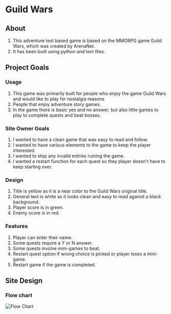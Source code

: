 # Guild Wars

## About

1. This adventure text based game is based on the MMORPG game Guild Wars, which was created by ArenaNet.
2. It has been built using python and text files.

## Project Goals

### Usage

1. This game was primarily built for people who enjoy the game Guild Wars and would like to play for nostalgia reasons
2. People that enjoy adventure story games.
3. In the game there is basic yes and no answer, but also little games to play to complete quests and beat bosses.

### Site Owner Goals

1. I wanted to have a clean game that was easy to read and follow.
2. I wanted to have various elements to the game to keep the player interested.
3. I wanted to stop any invalid entries ruining the game.
4. I wanted a restart function for each quest so they player doesn't have to keep starting over.

### Design

1. Title is yellow as it is a near color to the Guild Wars original title.
2. General text is white as it looks clean and easy to read against a black background.
3. Player score is in green.
4. Enemy score is in red.

### Features

1. Player can enter their name.
2. Some quests require a Y or N answer.
3. Some quests involve mini-games to beat.
4. Restart quest option if wrong choice is picked or player loses a mini-game.
5. Restart game if the game is completed.

## Site Design

### Flow chart

![Flow Chart](/images/flowchart.png)
